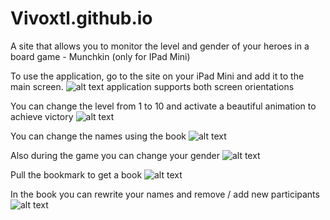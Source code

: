 # Vivoxtl.github.io
A site that allows you to monitor the level and gender of your heroes in a board game - Munchkin (only for IPad Mini)

To use the application, go to the site on your iPad Mini and add it to the main screen.
![alt text](https://github.com/Vivoxtl/Vivoxtl.github.io/blob/master/README-screenshots/home-screen.jpg)
application supports both screen orientations

You can change the level from 1 to 10 and activate a beautiful animation to achieve victory
![alt text](https://github.com/Vivoxtl/Vivoxtl.github.io/blob/master/README-screenshots/level.jpg)

You can change the names using the book
![alt text](https://github.com/Vivoxtl/Vivoxtl.github.io/blob/master/README-screenshots/name.jpg)

Also during the game you can change your gender
![alt text](https://github.com/Vivoxtl/Vivoxtl.github.io/blob/master/README-screenshots/gender.jpg)

Pull the bookmark to get a book
![alt text](https://github.com/Vivoxtl/Vivoxtl.github.io/blob/master/README-screenshots/bookmark.jpg)

In the book you can rewrite your names and remove / add new participants
![alt text](https://github.com/Vivoxtl/Vivoxtl.github.io/blob/master/README-screenshots/book.jpg)
